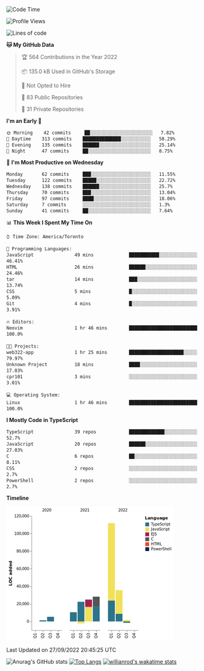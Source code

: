 <!--START_SECTION:waka-->
![Code Time](http://img.shields.io/badge/Code%20Time-289%20hrs%2051%20mins-blue)

![Profile Views](http://img.shields.io/badge/Profile%20Views-0-blue)

![Lines of code](https://img.shields.io/badge/From%20Hello%20World%20I%27ve%20Written-238%20Thousand%20lines%20of%20code-blue)

**🐱 My GitHub Data** 

> 🏆 564 Contributions in the Year 2022
 > 
> 📦 135.0 kB Used in GitHub's Storage 
 > 
> 🚫 Not Opted to Hire
 > 
> 📜 83 Public Repositories 
 > 
> 🔑 31 Private Repositories  
 > 
**I'm an Early 🐤** 

```text
🌞 Morning    42 commits     ██░░░░░░░░░░░░░░░░░░░░░░░   7.82% 
🌆 Daytime    313 commits    ██████████████░░░░░░░░░░░   58.29% 
🌃 Evening    135 commits    ██████░░░░░░░░░░░░░░░░░░░   25.14% 
🌙 Night      47 commits     ██░░░░░░░░░░░░░░░░░░░░░░░   8.75%

```
📅 **I'm Most Productive on Wednesday** 

```text
Monday       62 commits     ███░░░░░░░░░░░░░░░░░░░░░░   11.55% 
Tuesday      122 commits    █████░░░░░░░░░░░░░░░░░░░░   22.72% 
Wednesday    138 commits    ██████░░░░░░░░░░░░░░░░░░░   25.7% 
Thursday     70 commits     ███░░░░░░░░░░░░░░░░░░░░░░   13.04% 
Friday       97 commits     ████░░░░░░░░░░░░░░░░░░░░░   18.06% 
Saturday     7 commits      ░░░░░░░░░░░░░░░░░░░░░░░░░   1.3% 
Sunday       41 commits     ██░░░░░░░░░░░░░░░░░░░░░░░   7.64%

```


📊 **This Week I Spent My Time On** 

```text
⌚︎ Time Zone: America/Toronto

💬 Programming Languages: 
JavaScript               49 mins             ███████████░░░░░░░░░░░░░░   46.41% 
HTML                     26 mins             ██████░░░░░░░░░░░░░░░░░░░   24.46% 
tar                      14 mins             ███░░░░░░░░░░░░░░░░░░░░░░   13.74% 
CSS                      5 mins              █░░░░░░░░░░░░░░░░░░░░░░░░   5.09% 
Git                      4 mins              █░░░░░░░░░░░░░░░░░░░░░░░░   3.91%

🔥 Editors: 
Neovim                   1 hr 46 mins        █████████████████████████   100.0%

🐱‍💻 Projects: 
web322-app               1 hr 25 mins        ████████████████████░░░░░   79.97% 
Unknown Project          18 mins             ████░░░░░░░░░░░░░░░░░░░░░   17.03% 
cpr101                   3 mins              ░░░░░░░░░░░░░░░░░░░░░░░░░   3.01%

💻 Operating System: 
Linux                    1 hr 46 mins        █████████████████████████   100.0%

```

**I Mostly Code in TypeScript** 

```text
TypeScript               39 repos            █████████████░░░░░░░░░░░░   52.7% 
JavaScript               20 repos            ██████░░░░░░░░░░░░░░░░░░░   27.03% 
C                        6 repos             ██░░░░░░░░░░░░░░░░░░░░░░░   8.11% 
CSS                      2 repos             ░░░░░░░░░░░░░░░░░░░░░░░░░   2.7% 
PowerShell               2 repos             ░░░░░░░░░░░░░░░░░░░░░░░░░   2.7%

```


**Timeline**

![Chart not found](https://raw.githubusercontent.com/wise-introvert/wise-introvert/master/charts/bar_graph.png) 


 Last Updated on 27/09/2022 20:45:25 UTC
<!--END_SECTION:waka-->

![Anurag's GitHub stats](https://github-readme-stats.vercel.app/api?username=wise-introvert&count_private=true&show_icons=true)
[![Top Langs](https://github-readme-stats.vercel.app/api/top-langs/?username=wise-introvert&langs_count=10)](https://github.com/anuraghazra/github-readme-stats)
[![willianrod's wakatime stats](https://github-readme-stats.vercel.app/api/wakatime?username=wiseintrovert)](https://github.com/anuraghazra/github-readme-stats)
